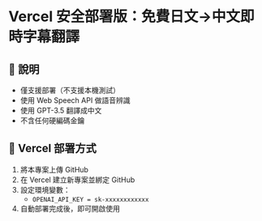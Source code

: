 # Vercel 安全部署版：免費日文→中文即時字幕翻譯

## 🔐 說明

- 僅支援部署（不支援本機測試）
- 使用 Web Speech API 做語音辨識
- 使用 GPT-3.5 翻譯成中文
- 不含任何硬編碼金鑰

## 🚀 Vercel 部署方式

1. 將本專案上傳 GitHub
2. 在 Vercel 建立新專案並綁定 GitHub
3. 設定環境變數：
   - `OPENAI_API_KEY = sk-xxxxxxxxxxxx`
4. 自動部署完成後，即可開啟使用
